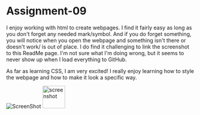 # Assignment-09

I enjoy working with html to create webpages. I find it fairly easy as long as you don't forget any needed mark/symbol. And if you do forget something, you will notice when you open the webpage and something isn't there or doesn't work/ is out of place. I do find it challenging to link the screenshot to this ReadMe page. I'm not sure what I'm doing wrong, but it seems to never show up when I load everything to GitHub.

As far as learning CSS, I am very excited! I really enjoy learning how to style the webpage and how to make it look a specific way.


![ScreenShot](./images/assignment09-screenshot.jpg)
<a href="index.html">
    <img src="images/screenshot.jpg" alt="screenshot" width="60px">
</a>
